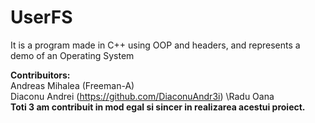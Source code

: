 # UserFS
It is a program made in C++ using OOP and headers, and represents a demo of an Operating System

<b>Contribuitors:</b>\
Andreas Mihalea (Freeman-A)\
Diaconu Andrei (https://github.com/DiaconuAndr3i)
\Radu Oana\
<b>Toti 3 am contribuit in mod egal si sincer in realizarea acestui proiect.</b>
